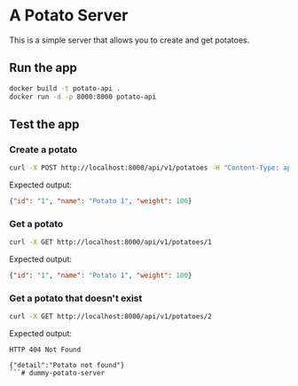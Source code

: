 # A Potato Server

This is a simple server that allows you to create and get potatoes.


## Run the app

```bash
docker build -t potato-api .
docker run -d -p 8000:8000 potato-api
```

## Test the app

### Create a potato

```bash
curl -X POST http://localhost:8000/api/v1/potatoes -H "Content-Type: application/json" -d '{"id": "1", "name": "Potato 1", "weight": 100}'
```

Expected output:

```json
{"id": "1", "name": "Potato 1", "weight": 100}
```

### Get a potato    

```bash
curl -X GET http://localhost:8000/api/v1/potatoes/1
```

Expected output:

```json
{"id": "1", "name": "Potato 1", "weight": 100}
```

### Get a potato that doesn't exist

```bash
curl -X GET http://localhost:8000/api/v1/potatoes/2
```

Expected output:


```
HTTP 404 Not Found

{"detail":"Potato not found"}
```# dummy-potato-server
